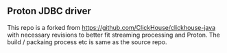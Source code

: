 ## Proton JDBC driver

This repo is a forked from https://github.com/ClickHouse/clickhouse-java with necessary revisions to better fit streaming processing and Proton.
The build / packaing process etc is same as the source repo.
